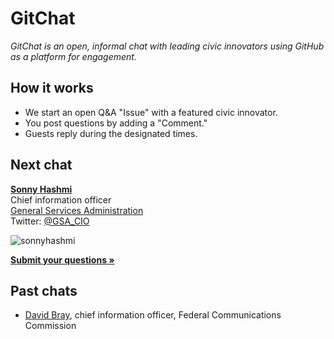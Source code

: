 GitChat
=======

*GitChat is an open, informal chat with leading civic innovators using GitHub as a platform for engagement.*

## How it works

- We start an open Q&A "Issue" with a featured civic innovator.
- You post questions by adding a "Comment."
- Guests reply during the designated times.

## Next chat

[**Sonny Hashmi**](https://github.com/govfresh/gitchat/issues/3)  
Chief information officer  
[General Services Administration](https://github.com/gsa)  
Twitter: [@GSA_CIO](@GSA_CIO)

![sonnyhashmi](https://cloud.githubusercontent.com/assets/1569463/2672325/3f1bd166-c0e5-11e3-90da-21c4846bf875.jpeg)

**[Submit your questions &raquo;](https://github.com/govfresh/gitchat/issues/3)**

## Past chats

- [David Bray](https://github.com/govfresh/gitchat/issues/1), chief information officer, Federal Communications Commission

